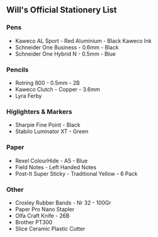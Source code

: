 ## Will's Official Stationery List
### Pens
- Kaweco AL Sport - Red Aluminium - Black Kaweco Ink 
- Schneider One Business - 0.6mm - Black
- Schneider One Hybrid N - 0.5mm - Blue

### Pencils
- Rotring 800 - 0.5mm - 2B
- Kaweco Clutch - Copper - 3.6mm
- Lyra Ferby

### Higlighters & Markers
- Sharpie Fine Point - Black
- Stabilo Luminator XT - Green

### Paper
- Rexel ColourHide - A5 - Blue
- Field Notes - Left Handed Notes
- Post-It Super Sticky - Traditional Yellow - 6 Pack


### Other
- Croxley Rubber Bands - Nr 32 - 100Gr
- Paper Pro Nano Stapler
- Olfa Craft Knife - 26B
- Brother PT300
- Slice Ceramic Plastic Cutter
    <!-- ![slice](images/slice.jpg) -->